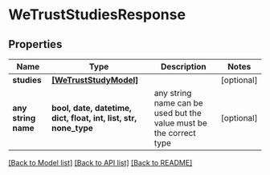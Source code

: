 # WeTrustStudiesResponse


## Properties
Name | Type | Description | Notes
------------ | ------------- | ------------- | -------------
**studies** | [**[WeTrustStudyModel]**](WeTrustStudyModel.md) |  | [optional] 
**any string name** | **bool, date, datetime, dict, float, int, list, str, none_type** | any string name can be used but the value must be the correct type | [optional]

[[Back to Model list]](../README.md#documentation-for-models) [[Back to API list]](../README.md#documentation-for-api-endpoints) [[Back to README]](../README.md)


